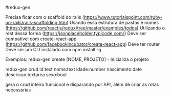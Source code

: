 #redux-gen

Precisa ficar com o scaffold do rails (https://www.tutorialspoint.com/ruby-on-rails/rails-scaffolding.htm)
Usando essa estrutura de pastas e nomes (https://github.com/reactjs/redux/tree/master/examples/todos)
Utilizando o rest dessa forma (https://jsonplaceholder.typicode.com/)
Deve ser compatível com create-react-app (https://github.com/facebookincubator/create-react-app)
Deve ter router
Deve ser um CLI instalado com npm install -g


Exemplos:
  redux-gen create [NOME_PROJETO] - Inicializa o projeto


  redux-gen crud id:text nome:text idade:number nascimento:date descricao:textarea sexo:bool

  gera o crud inteiro funcional e disparando por API, além de criar as rotas necessárias

